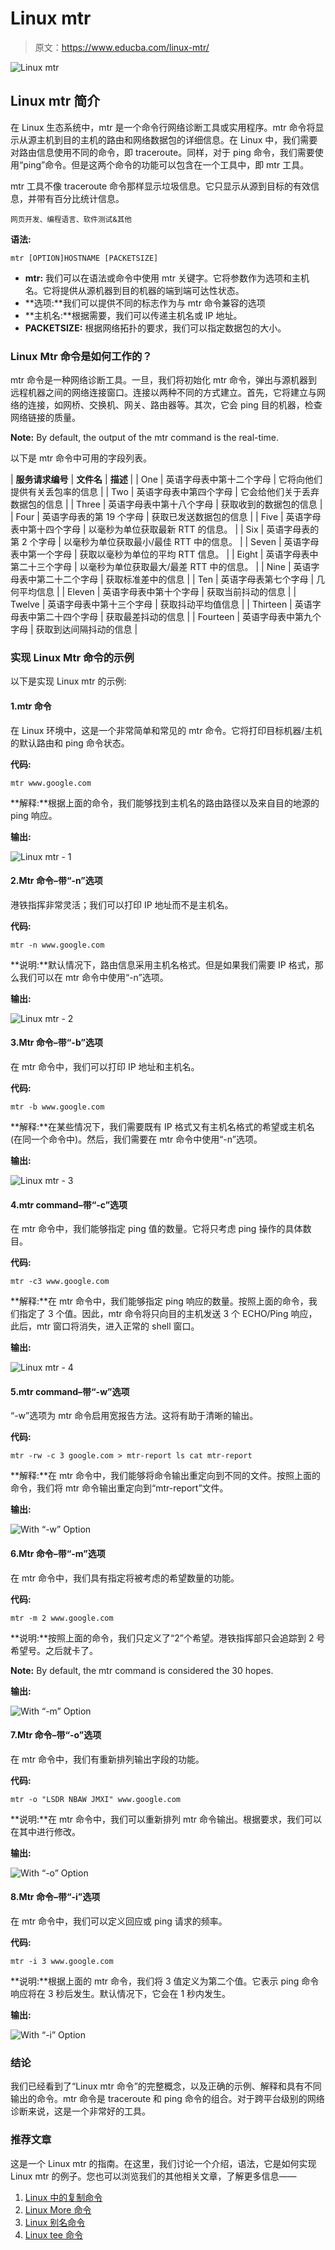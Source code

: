 # Linux mtr

> 原文：<https://www.educba.com/linux-mtr/>

![Linux mtr](img/0d52fed3af0961dc0cd25c96b57d1a87.png)



## Linux mtr 简介

在 Linux 生态系统中，mtr 是一个命令行网络诊断工具或实用程序。mtr 命令将显示从源主机到目的主机的路由和网络数据包的详细信息。在 Linux 中，我们需要对路由信息使用不同的命令，即 traceroute。同样，对于 ping 命令，我们需要使用“ping”命令。但是这两个命令的功能可以包含在一个工具中，即 mtr 工具。

mtr 工具不像 traceroute 命令那样显示垃圾信息。它只显示从源到目标的有效信息，并带有百分比统计信息。

<small>网页开发、编程语言、软件测试&其他</small>

**语法:**

`mtr [OPTION]HOSTNAME [PACKETSIZE]`

*   **mtr:** 我们可以在语法或命令中使用 mtr 关键字。它将参数作为选项和主机名。它将提供从源机器到目的机器的端到端可达性状态。
*   **选项:**我们可以提供不同的标志作为与 mtr 命令兼容的选项
*   **主机名:**根据需要，我们可以传递主机名或 IP 地址。
*   **PACKETSIZE:** 根据网络拓扑的要求，我们可以指定数据包的大小。

### Linux Mtr 命令是如何工作的？

mtr 命令是一种网络诊断工具。一旦，我们将初始化 mtr 命令，弹出与源机器到远程机器之间的网络连接窗口。连接以两种不同的方式建立。首先，它将建立与网络的连接，如网桥、交换机、网关、路由器等。其次，它会 ping 目的机器，检查网络链接的质量。

**Note:** By default, the output of the mtr command is the real-time.

以下是 mtr 命令中可用的字段列表。

| **服务请求编号** | **文件名** | **描述** |
| One | 英语字母表中第十二个字母 | 它将向他们提供有关丢包率的信息 |
| Two | 英语字母表中第四个字母 | 它会给他们关于丢弃数据包的信息 |
| Three | 英语字母表中第十八个字母 | 获取收到的数据包的信息 |
| Four | 英语字母表的第 19 个字母 | 获取已发送数据包的信息 |
| Five | 英语字母表中第十四个字母 | 以毫秒为单位获取最新 RTT 的信息。 |
| Six | 英语字母表的第 2 个字母 | 以毫秒为单位获取最小/最佳 RTT 中的信息。 |
| Seven | 英语字母表中第一个字母 | 获取以毫秒为单位的平均 RTT 信息。 |
| Eight | 英语字母表中第二十三个字母 | 以毫秒为单位获取最大/最差 RTT 中的信息。 |
| Nine | 英语字母表中第二十二个字母 | 获取标准差中的信息 |
| Ten | 英语字母表第七个字母 | 几何平均信息 |
| Eleven | 英语字母表中第十个字母 | 获取当前抖动的信息 |
| Twelve | 英语字母表中第十三个字母 | 获取抖动平均值信息 |
| Thirteen | 英语字母表中第二十四个字母 | 获取最差抖动的信息 |
| Fourteen | 英语字母表中第九个字母 | 获取到达间隔抖动的信息 |

### 实现 Linux Mtr 命令的示例

以下是实现 Linux mtr 的示例:

#### 1.mtr 命令

在 Linux 环境中，这是一个非常简单和常见的 mtr 命令。它将打印目标机器/主机的默认路由和 ping 命令状态。

**代码:**

`mtr www.google.com`

**解释:**根据上面的命令，我们能够找到主机名的路由路径以及来自目的地源的 ping 响应。

**输出:**

![Linux mtr - 1](img/b7c170d511bbec8175c5a19939e7c26b.png)



#### 2.Mtr 命令–带“-n”选项

港铁指挥非常灵活；我们可以打印 IP 地址而不是主机名。

**代码:**

`mtr -n www.google.com`

**说明:**默认情况下，路由信息采用主机名格式。但是如果我们需要 IP 格式，那么我们可以在 mtr 命令中使用“-n”选项。

**输出:**

![Linux mtr - 2](img/acf5f6fc02fba13a21a0d7e9bb8c45f9.png)



#### 3.Mtr 命令–带“-b”选项

在 mtr 命令中，我们可以打印 IP 地址和主机名。

**代码:**

`mtr -b www.google.com`

**解释:**在某些情况下，我们需要既有 IP 格式又有主机名格式的希望或主机名(在同一个命令中)。然后，我们需要在 mtr 命令中使用“-n”选项。

**输出:**

![Linux mtr - 3](img/cfdccaa1dfa63f693a99d7ea5de4903b.png)



#### 4.mtr command–带“-c”选项

在 mtr 命令中，我们能够指定 ping 值的数量。它将只考虑 ping 操作的具体数目。

**代码:**

`mtr -c3 www.google.com`

**解释:**在 mtr 命令中，我们能够指定 ping 响应的数量。按照上面的命令，我们指定了 3 个值。因此，mtr 命令将只向目的主机发送 3 个 ECHO/Ping 响应，此后，mtr 窗口将消失，进入正常的 shell 窗口。

**输出:**

![Linux mtr - 4](img/59fee66c687c2b433ddc026df7b604c5.png)



#### 5.mtr command–带“-w”选项

“-w”选项为 mtr 命令启用宽报告方法。这将有助于清晰的输出。

**代码:**

`mtr -rw -c 3 google.com > mtr-report
ls
cat mtr-report`

**解释:**在 mtr 命令中，我们能够将命令输出重定向到不同的文件。按照上面的命令，我们将 mtr 命令输出重定向到“mtr-report”文件。

**输出:**

![With “-w” Option](img/b3e5025e70ec173d29dd6b2bdfd85041.png)



#### 6.Mtr 命令–带“-m”选项

在 mtr 命令中，我们具有指定将被考虑的希望数量的功能。

**代码:**

`mtr -m 2 www.google.com`

**说明:**按照上面的命令，我们只定义了“2”个希望。港铁指挥部只会追踪到 2 号希望号。之后就卡了。

**Note:** By default, the mtr command is considered the 30 hopes.

**输出:**

![With “-m” Option](img/e6bd36241abfa8055f32485e2a4dad60.png)



#### 7.Mtr 命令–带“-o”选项

在 mtr 命令中，我们有重新排列输出字段的功能。

**代码:**

`mtr -o "LSDR NBAW JMXI" www.google.com`

**说明:**在 mtr 命令中，我们可以重新排列 mtr 命令输出。根据要求，我们可以在其中进行修改。

**输出:**

![With “-o” Option](img/3d362c016ca6cd544580034fb6fa50e2.png)



#### 8.Mtr 命令–带“-i”选项

在 mtr 命令中，我们可以定义回应或 ping 请求的频率。

**代码:**

`mtr -i 3 www.google.com`

**说明:**根据上面的 mtr 命令，我们将 3 值定义为第二个值。它表示 ping 命令响应将在 3 秒后发生。默认情况下，它会在 1 秒内发生。

**输出:**

![With “-i” Option](img/dd089a453d9a3101eca4cb35fafd5715.png)



### 结论

我们已经看到了“Linux mtr 命令”的完整概念，以及正确的示例、解释和具有不同输出的命令。mtr 命令是 traceroute 和 ping 命令的组合。对于跨平台级别的网络诊断来说，这是一个非常好的工具。

### 推荐文章

这是一个 Linux mtr 的指南。在这里，我们讨论一个介绍，语法，它是如何实现 Linux mtr 的例子。您也可以浏览我们的其他相关文章，了解更多信息——

1.  [Linux 中的复制命令](https://www.educba.com/copy-command-in-linux/)
2.  [Linux More 命令](https://www.educba.com/linux-more-command/)
3.  [Linux 别名命令](https://www.educba.com/linux-alias-command/)
4.  [Linux tee 命令](https://www.educba.com/linux-tee-command/)





